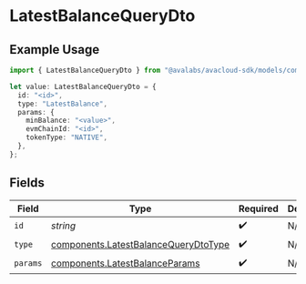 # LatestBalanceQueryDto

## Example Usage

```typescript
import { LatestBalanceQueryDto } from "@avalabs/avacloud-sdk/models/components";

let value: LatestBalanceQueryDto = {
  id: "<id>",
  type: "LatestBalance",
  params: {
    minBalance: "<value>",
    evmChainId: "<id>",
    tokenType: "NATIVE",
  },
};
```

## Fields

| Field                                                                                        | Type                                                                                         | Required                                                                                     | Description                                                                                  |
| -------------------------------------------------------------------------------------------- | -------------------------------------------------------------------------------------------- | -------------------------------------------------------------------------------------------- | -------------------------------------------------------------------------------------------- |
| `id`                                                                                         | *string*                                                                                     | :heavy_check_mark:                                                                           | N/A                                                                                          |
| `type`                                                                                       | [components.LatestBalanceQueryDtoType](../../models/components/latestbalancequerydtotype.md) | :heavy_check_mark:                                                                           | N/A                                                                                          |
| `params`                                                                                     | [components.LatestBalanceParams](../../models/components/latestbalanceparams.md)             | :heavy_check_mark:                                                                           | N/A                                                                                          |